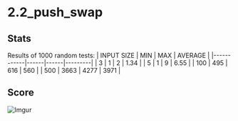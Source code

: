 # 2.2_push_swap

## Stats
Results of 1000 random tests:
| INPUT SIZE | MIN  | MAX  | AVERAGE |
|------------|------|------|---------|
| 3          | 1    | 2    | 1.34    |
| 5          | 1    | 9    | 6.55    |
| 100        | 495  | 616  | 560     |
| 500        | 3663 | 4277 | 3971    |

## Score
![Imgur](https://imgur.com/VYq3Dda.png)
